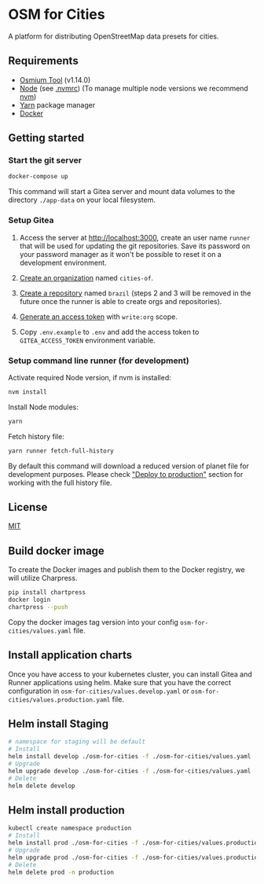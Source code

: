 # OSM for Cities

A platform for distributing OpenStreetMap data presets for cities.

## Requirements

- [Osmium Tool](https://osmcode.org/osmium-tool/) (v1.14.0)
- [Node](http://nodejs.org/) (see [.nvmrc](./.nvmrc)) (To manage multiple node versions we recommend [nvm](https://github.com/creationix/nvm))
- [Yarn](https://yarnpkg.com/) package manager
- [Docker](https://www.docker.com/)

## Getting started

### Start the git server

```sh
docker-compose up
```

This command will start a Gitea server and mount data volumes to the directory `./app-data` on your local filesystem.

### Setup Gitea

1. Access the server at  <http://localhost:3000>, create an user name `runner` that will be used for updating the git repositories. Save its password on your password manager as it won't be possible to reset it on a development environment.

2. [Create an organization](http://localhost:3000/org/create) named `cities-of`.

3. [Create a repository](http://localhost:3000/repo/create) named `brazil` (steps 2 and 3 will be removed in the future once the runner is able to create orgs and repositories).

4. [Generate an access token](http://localhost:3000/user/settings/applications) with `write:org` scope.

5. Copy `.env.example` to `.env` and add the access token to `GITEA_ACCESS_TOKEN` environment variable.

### Setup command line runner (for development)

Activate required Node version, if nvm is installed:

```sh
nvm install
```

Install Node modules:

```sh
yarn
```

Fetch history file:

```sh
yarn runner fetch-full-history
```

By default this command will download a reduced version of planet file for development purposes. Please check ["Deploy to production"](#deploy-to-production) section for working with the full history file.

## License

[MIT](LICENSE)



## Build docker image

To create the Docker images and publish them to the Docker registry, we will utilize Charpress.

```sh
pip install chartpress
docker login
chartpress --push
```

Copy the docker images  tag version into your config `osm-for-cities/values.yaml` file.

## Install application charts

Once you have access to your kubernetes cluster, you can install Gitea and Runner applications using helm. Make sure that you have the correct configuration in `osm-for-cities/values.develop.yaml` or `osm-for-cities/values.production.yaml` file.


## Helm install Staging

```sh
# namespace for staging will be default
# Install
helm install develop ./osm-for-cities -f ./osm-for-cities/values.yaml
# Upgrade
helm upgrade develop ./osm-for-cities -f ./osm-for-cities/values.yaml
# Delete
helm delete develop
```

## Helm install production 
```sh
kubectl create namespace production
# Install
helm install prod ./osm-for-cities -f ./osm-for-cities/values.production.yaml  --namespace production
# Upgrade
helm upgrade prod ./osm-for-cities -f ./osm-for-cities/values.production.yaml  --namespace production
# Delete
helm delete prod -n production
```